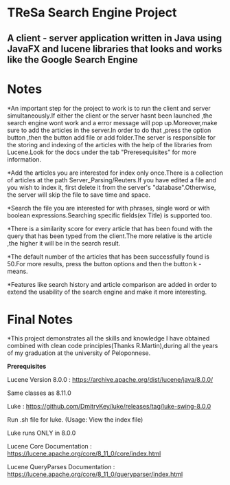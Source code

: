 # TReSa Search Engine Project

**A client - server application written in Java using JavaFX and lucene libraries that looks and works like the Google Search Engine**
--------------------------------------
# Notes
*An important step for the project to work is to run the client and server simultaneously.If either the client or the server hasnt been launched ,the search engine wont work and a error message will pop up.Moreover,make sure to add the articles in the server.In order to do that ,press the option button ,then the button add file or add folder.The server is responsible for the storing and indexing of the articles with the help of the libraries from Lucene.Look for the docs under the tab "Preresequisites" for more information.

*Add the articles you are interested for index only once.There is a collection of articles at the path Server_Parsing/Reuters.If you have edited a file and you wish to index it, first delete it from the server's "database".Otherwise, the server will skip the file to save time and space.

*Search the file you are interested for with phrases, single word or with boolean expressions.Searching specific fields(ex Title) is supported too.

*There is a similarity score for every article that has been found with the query that has been typed from the client.The more relative is the article ,the higher it will be in the search result.

*The default number of the articles that has been successfully found is 50.For more results, press the button options and then the button k - means.

*Features like search history and article comparison are added in order to extend the usability of the search engine and make it more interesting.

# Final Notes

*This project demonstrates all the skills and knowledge I have obtained combined with clean code principles(Thanks R.Martin),during all the years of my graduation at the university of Peloponnese.

**Prerequisites**

Lucene Version 8.0.0 : https://archive.apache.org/dist/lucene/java/8.0.0/

Same classes as 8.11.0

Luke : https://github.com/DmitryKey/luke/releases/tag/luke-swing-8.0.0

Run .sh file for luke. (Usage: View the index file)

Luke runs ONLY in 8.0.0

Lucene Core Documentation : https://lucene.apache.org/core/8_11_0/core/index.html

Lucene QueryParses Documentation : https://lucene.apache.org/core/8_11_0/queryparser/index.html
